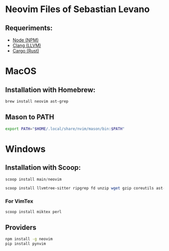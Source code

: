 # Neovim Files of Sebastian Levano

## Requeriments:

- [Node (NPM)](https://formulae.brew.sh/formula/node)
- [Clang (LLVM)](https://formulae.brew.sh/formula/llvm)
- [Cargo (Rust) ](https://doc.rust-lang.org/cargo/getting-started/installation.html)

# MacOS

## Installation with Homebrew:

```bash
brew install neovim ast-grep
```

## Mason to PATH

```bash
export PATH="$HOME/.local/share/nvim/mason/bin:$PATH"
```

# Windows

## Installation with Scoop:

```powershell
scoop install main/neovim
```

```powershell
scoop install llvmtree-sitter ripgrep fd unzip wget gzip coreutils ast-grep
```

### For VimTex

```powershell
scoop install miktex perl
```

## Providers

```bash
npm install -g neovim
pip install pynvim
```
